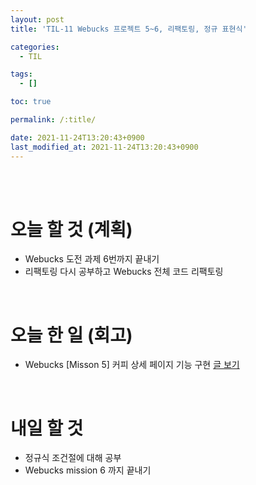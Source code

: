 ```yaml
---
layout: post
title: 'TIL-11 Webucks 프로젝트 5~6, 리팩토링, 정규 표현식'

categories:
  - TIL

tags:
  - []

toc: true

permalink: /:title/

date: 2021-11-24T13:20:43+0900
last_modified_at: 2021-11-24T13:20:43+0900
---
```


<br>
<br>

# 오늘 할 것 (계획)

- Webucks 도전 과제 6번까지 끝내기
- 리팩토링 다시 공부하고 Webucks 전체 코드 리팩토링

<br>

# 오늘 한 일 (회고)

- Webucks [Misson 5] 커피 상세 페이지 기능 구현 [글 보기](../wecode-09/#mission-5-커피-상세-페이지-기능-구현)
  

<br>

# 내일 할 것

- 정규식 조건절에 대해 공부
- Webucks mission 6 까지 끝내기
